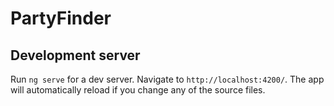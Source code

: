 # PartyFinder

## Development server

Run `ng serve` for a dev server. Navigate to `http://localhost:4200/`. The app will automatically reload if you change any of the source files.

## 